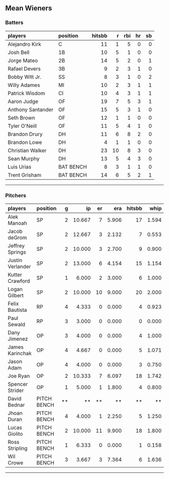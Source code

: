 ## Mean Wieners

### Batters

 
|players           |position  | hitsbb|  r| rbi| hr| sb| 
|:-----------------|:---------|------:|--:|---:|--:|--:| 
|Alejandro Kirk    |C         |     11|  1|   5|  0|  0| 
|Josh Bell         |1B        |     10|  5|   1|  0|  0| 
|Jorge Mateo       |2B        |     14|  5|   2|  0|  1| 
|Rafael Devers     |3B        |      9|  2|   3|  1|  0| 
|Bobby Witt Jr.    |SS        |      8|  3|   1|  0|  2| 
|Willy Adames      |MI        |     10|  2|   3|  1|  1| 
|Patrick Wisdom    |CI        |     10|  4|   3|  1|  1| 
|Aaron Judge       |OF        |     19|  7|   5|  3|  1| 
|Anthony Santander |OF        |     15|  5|   3|  1|  0| 
|Seth Brown        |OF        |     12|  1|   1|  0|  0| 
|Tyler O'Neill     |OF        |     11|  5|   4|  1|  0| 
|Brandon Drury     |DH        |     11|  6|   8|  2|  0| 
|Brandon Lowe      |DH        |      4|  1|   1|  0|  0| 
|Christian Walker  |DH        |     23| 10|   8|  3|  0| 
|Sean Murphy       |DH        |     13|  5|   4|  3|  0| 
|Luis Urias        |BAT BENCH |      8|  3|   1|  1|  0| 
|Trent Grisham     |BAT BENCH |     14|  6|   5|  2|  1| 


* * *

### Pitchers

 
|players          |position    |  g|     ip| er|   era| hitsbb|  whip| so|  w| sv| 
|:----------------|:-----------|--:|------:|--:|-----:|------:|-----:|--:|--:|--:| 
|Alek Manoah      |SP          |  2| 10.667|  7| 5.906|     17| 1.594| 12|  0|  0| 
|Jacob deGrom     |SP          |  2| 12.667|  3| 2.132|      7| 0.553| 19|  1|  0| 
|Jeffrey Springs  |SP          |  2| 10.000|  3| 2.700|      9| 0.900| 12|  1|  0| 
|Justin Verlander |SP          |  2| 13.000|  6| 4.154|     15| 1.154| 11|  0|  0| 
|Kutter Crawford  |SP          |  1|  6.000|  2| 3.000|      6| 1.000|  5|  0|  0| 
|Logan Gilbert    |SP          |  2| 10.000| 10| 9.000|     20| 2.000|  7|  0|  0| 
|Felix Bautista   |RP          |  4|  4.333|  0| 0.000|      4| 0.923|  4|  0|  3| 
|Paul Sewald      |RP          |  3|  3.000|  0| 0.000|      0| 0.000|  4|  0|  1| 
|Dany Jimenez     |OP          |  3|  4.000|  0| 0.000|      4| 1.000|  5|  0|  0| 
|James Karinchak  |OP          |  4|  4.667|  0| 0.000|      5| 1.071| 11|  1|  0| 
|Jason Adam       |OP          |  4|  4.000|  0| 0.000|      3| 0.750|  5|  0|  2| 
|Joe Ryan         |OP          |  2| 10.333|  7| 6.097|     18| 1.742| 10|  1|  0| 
|Spencer Strider  |OP          |  1|  5.000|  1| 1.800|      4| 0.800|  4|  1|  0| 
|David Bednar     |PITCH BENCH | **|     **| **|    **|     **|    **| **| **| **| 
|Jhoan Duran      |PITCH BENCH |  4|  4.000|  1| 2.250|      5| 1.250|  8|  0|  0| 
|Lucas Giolito    |PITCH BENCH |  2| 10.000| 11| 9.900|     18| 1.800| 12|  1|  0| 
|Ross Stripling   |PITCH BENCH |  1|  6.333|  0| 0.000|      1| 0.158|  7|  0|  0| 
|Wil Crowe        |PITCH BENCH |  3|  3.667|  3| 7.364|      6| 1.636|  1|  0|  0| 


* * *


